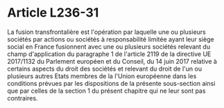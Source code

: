# Article L236-31

La fusion transfrontalière est l'opération par laquelle une ou plusieurs sociétés par actions ou sociétés à responsabilité limitée ayant leur siège social en France fusionnent avec une ou plusieurs sociétés relevant du champ d'application du paragraphe 1 de l'article 2119 de la directive UE 2017/1132 du Parlement européen et du Conseil, du 14 juin 2017 relative à certains aspects du droit des sociétés et relevant du droit de l'un ou plusieurs autres Etats membres de la l'Union européenne dans les conditions prévues par les dispositions de la présente sous-section ainsi que par celles de la section 1 du présent chapitre qui ne leur sont pas contraires.
